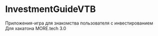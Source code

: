 # InvestmentGuideVTB
Приложения-игра для знакомства пользователя с инвестированием  
Для хакатона MORE.tech 3.0
